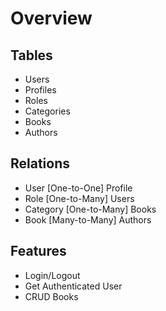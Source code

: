 # Overview
## Tables
* Users
* Profiles
* Roles
* Categories
* Books
* Authors

## Relations
* User [One-to-One] Profile
* Role [One-to-Many] Users
* Category [One-to-Many] Books
* Book [Many-to-Many] Authors

## Features
* Login/Logout
* Get Authenticated User
* CRUD Books